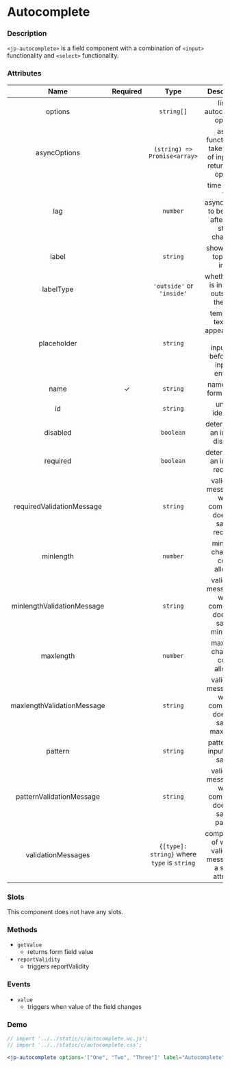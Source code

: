 <!-- import '../../static/c/autocomplete.wc.js';
import '../../static/c/autocomplete.css'; -->

# Autocomplete

### Description

`<jp-autocomplete>` is a field component with a combination of `<input>` functionality and `<select>` functionality.

### Attributes

|          **Name**          | **Required** |                  **Type**                   |                                   **Description**                                   |
| :------------------------: | :----------: | :-----------------------------------------: | :---------------------------------------------------------------------------------: |
|          options           |              |                 `string[]`                  |                            list of autocomplete options                             |
|        asyncOptions        |              |        `(string) => Promise<array>`         |          async function that takes value of input and returns new options           |
|            lag             |              |                  `number`                   |       time it takes for asyncOptions to be called after input stops changing        |
|           label            |              |                  `string`                   |                            shows at the top of an input                             |
|         labelType          |              |          `'outside'` or `'inside'`          |                   whether label is inside or outside of the field                   |
|        placeholder         |              |                  `string`                   | temporary text that appears in an <br></br> input field before any input is entered |
|            name            |      ✓       |                  `string`                   |                              name of the form control                               |
|             id             |              |                  `string`                   |                                  unique identifier                                  |
|          disabled          |              |                  `boolean`                  |                         determines if an input is disabled                          |
|          required          |              |                  `boolean`                  |                         determines if an input is required                          |
| requiredValidationMessage  |              |                  `string`                   |           validation message for when component does not satisfy required           |
|         minlength          |              |                  `number`                   |                           minimum character count allowed                           |
| minlengthValidationMessage |              |                  `string`                   |          validation message for when component does not satisfy minlength           |
|         maxlength          |              |                  `number`                   |                           maximum character count allowed                           |
| maxlengthValidationMessage |              |                  `string`                   |          validation message for when component does not satisfy maxlength           |
|          pattern           |              |                  `string`                   |                          pattern that input has to satisfy                          |
|  patternValidationMessage  |              |                  `string`                   |           validation message for when component does not satisfy pattern            |
|     validationMessages     |              | `{[type]: string}` where `type` is `string` |          compact way of writing validation messages in a single attribute           |

### Slots

This component does not have any slots.

### Methods

- `getValue`
  - returns form field value
- `reportValidity`
  - triggers reportValidity

### Events

- `value`
  - triggers when value of the field changes

### Demo

```jsx live
// import '../../static/c/autocomplete.wc.js';
// import '../../static/c/autocomplete.css';

<jp-autocomplete options='["One", "Two", "Three"]' label="Autocomplete"></jp-autocomplete>
```
